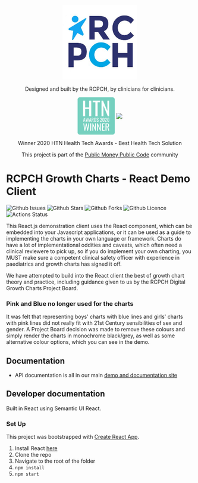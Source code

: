 <p align="center">
    <img width="200px" src="https://github.com/rcpch/digital-growth-charts-documentation/raw/live/docs/_assets/_images/rcpch_logo.png"/>
    <p align="center">Designed and built by the RCPCH, by clinicians for clinicians.</p>
</p>
<p align="center">
    <img align="center" width="100px" src="https://github.com/rcpch/digital-growth-charts-documentation/raw/live/docs/_assets/_images/htn-awards-winner-2020-logo.jpg"/>
    <img align="center" width="100px" src="https://github.com/rcpch/digital-growth-charts-documentation/raw/live/docs/_assets/_images/logo-block-outline-sm.png"/>
    <p align="center">Winner 2020 HTN Health Tech Awards - Best Health Tech Solution</p>
    <p align="center">This project is part of the <a href="https://publicmoneypubliccode.org.uk/">Public Money Public Code</a> community</p>
</p>

# RCPCH Growth Charts - React Demo Client

![Github Issues](https://img.shields.io/github/issues/rcpch/digital-growth-charts-react-client) ![Github Stars](https://img.shields.io/github/stars/rcpch/digital-growth-charts-react-client) ![Github Forks](https://img.shields.io/github/forks/rcpch/digital-growth-charts-react-client) ![Github Licence](https://img.shields.io/github/license/rcpch/digital-growth-charts-react-client)
![Actions Status](https://github.com/rcpch/digital-growth-charts-server/actions/workflows/alpha_rcpch-dgc-server-alpha.yml/badge.svg?branch=alpha)

This React.js demonstration client uses the React component, which can be embedded into your Javascript applications, or it can be used as a guide to implementing the charts in your own language or framework. Charts do have a lot of implementational oddities and caveats, which often need a clinical reviewere to pick up, so if you do implement your own charting, you MUST make sure a competent clinical safety officer with experience in paediatrics and growth charts has signed it off.

We have attempted to build into the React client the best of growth chart theory and practice, including guidance given to us by the RCPCH Digital Growth Charts Project Board.

### Pink and Blue no longer used for the charts

It was felt that representing boys' charts with blue lines and girls' charts with pink lines did not really fit with 21st Century sensibilities of sex and gender. A Project Board decision was made to remove these colours and simply render the charts in monochrome black/grey, as well as some alternative colour options, which you can see in the demo.

## Documentation

- API documentation is all in our main [demo and documentation site](growth.rcpch.ac.uk)
## Developer documentation

Built in React using Semantic UI React.

### Set Up

This project was bootstrapped with [Create React App](https://github.com/facebook/create-react-app).

1. Install React [here](https://reactjs.org/docs/getting-started.html)
2. Clone the repo
3. Navigate to the root of the folder
4. `npm install`
5. `npm start`


